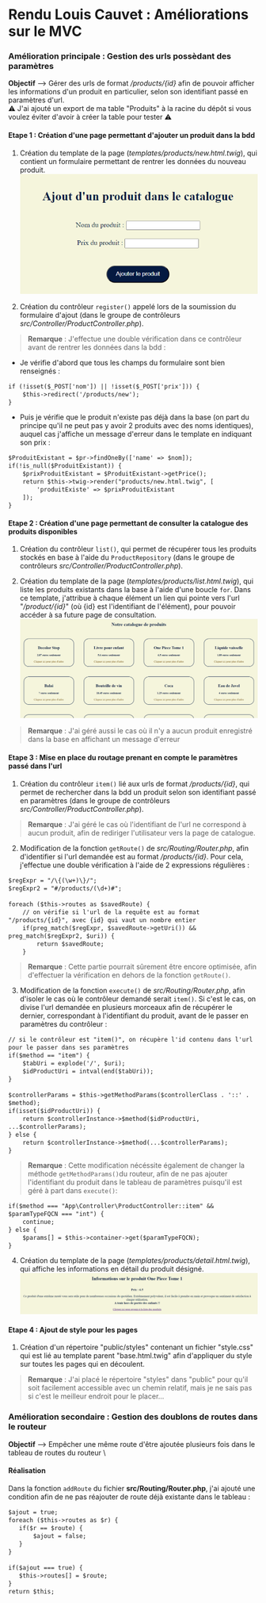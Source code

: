 # Rendu Louis Cauvet : Améliorations sur le MVC

### Amélioration principale : Gestion des urls possèdant des paramètres
**Objectif** --> Gérer des urls de format */products/{id}* afin de pouvoir afficher les informations d'un produit en particulier, selon son identifiant passé en paramètres d'url. \
⚠️ J'ai ajouté un export de ma table "Produits" à la racine du dépôt si vous voulez éviter d'avoir à créer la table pour tester ⚠️

#### Etape 1 : Création d'une page permettant d'ajouter un produit dans la bdd
1) Création du template de la page (*templates/products/new.html.twig*), qui contient un formulaire permettant de rentrer les données du nouveau produit. \
![Capture page nouveau produit](https://github.com/Louis-Cauvet/MVC_From_Scratch2023/blob/main/Captures/Capture_1.png)
   
2) Création du contrôleur `register()` appelé lors de la soumission du formulaire d'ajout (dans le groupe de contrôleurs *src/Controller/ProductController.php*). 
> **Remarque** : J'effectue une double vérification dans ce contrôleur avant de rentrer les données dans la bdd :
-  Je vérifie d'abord que tous les champs du formulaire sont bien renseignés :
```
if (!isset($_POST['nom']) || !isset($_POST['prix'])) {
    $this->redirect('/products/new');
}
```
- Puis je vérifie que le produit n'existe pas déjà dans la base (on part du principe qu'il ne peut pas y avoir 2 produits avec des noms identiques), auquel cas j'affiche un message d'erreur dans le template en indiquant son prix :
```
$ProduitExistant = $pr->findOneBy(['name' => $nom]);
if(!is_null($ProduitExistant)) {
    $prixProduitExistant = $ProduitExistant->getPrice();
    return $this->twig->render("products/new.html.twig", [
        'produitExiste' => $prixProduitExistant
    ]);
}
```

#### Etape 2 : Création d'une page permettant de consulter la catalogue des produits disponibles
1) Création du contrôleur `list()`, qui permet de récupérer tous les produits stockés en base à l'aide du `ProductRepository` (dans le groupe de contrôleurs *src/Controller/ProductController.php*).
   
2) Création du template de la page (*templates/products/list.html.twig*), qui liste les produits existants dans la base à l'aide d'une boucle `for`. Dans ce template, j'attribue à chaque élément un lien qui pointe vers l'url "*/product/{id}*" (où {id} est l'identifiant de l'élément), pour pouvoir accéder à sa future page de consultation.
![Capture page nouveau produit](https://github.com/Louis-Cauvet/MVC_From_Scratch2023/blob/main/Captures/Capture_2.png)
> **Remarque** : J'ai géré aussi le cas où il n'y a aucun produit enregistré dans la base en affichant un message d'erreur



#### Etape 3 : Mise en place du routage prenant en compte le paramètres passé dans l'url
1) Création du contrôleur `item()` lié aux urls de format */products/{id}*, qui permet de rechercher dans la bdd un produit selon son identifiant passé en paramètres (dans le groupe de contrôleurs *src/Controller/ProductController.php*).
> **Remarque** : J'ai géré le cas où l'identifiant de l'url ne correspond à aucun produit, afin de rediriger l'utilisateur vers la page de catalogue.

2) Modification de la fonction `getRoute()` de *src/Routing/Router.php*, afin d'identifier si l'url demandée est au format */products/{id}*. Pour cela, j'effectue une double vérification à l'aide de 2 expressions régulières :
```
$regExpr = "/\{(\w+)\}/";
$regExpr2 = "#/products/(\d+)#";

foreach ($this->routes as $savedRoute) {
    // on vérifie si l'url de la requête est au format "/products/{id}", avec {id} qui vaut un nombre entier
    if(preg_match($regExpr, $savedRoute->getUri()) && preg_match($regExpr2, $uri)) {
        return $savedRoute;
    }
```
> **Remarque** : Cette partie pourrait sûrement être encore optimisée, afin d'effectuer la vérification en dehors de la fonction  `getRoute()`.

3) Modification de la fonction `execute()` de *src/Routing/Router.php*, afin d'isoler le cas où le contrôleur demandé serait `item()`. Si c'est le cas, on divise l'url demandée en plusieurs morceaux afin de récupérer le dernier, correspondant à l'identifiant du produit, avant de le passer en paramètres du contrôleur :
```
// si le contrôleur est "item()", on récupère l'id contenu dans l'url pour le passer dans ses paramètres
if($method == "item") {
    $tabUri = explode('/', $uri);
    $idProductUri = intval(end($tabUri));
}

$controllerParams = $this->getMethodParams($controllerClass . '::' . $method);
if(isset($idProductUri)) {
    return $controllerInstance->$method($idProductUri, ...$controllerParams);
} else {
    return $controllerInstance->$method(...$controllerParams);
}
```
> **Remarque** : Cette modification nécéssite également de changer la méthode `getMethodParams()`du routeur, afin de ne pas ajouter l'identifiant du produit dans le tableau de paramètres puisqu'il est géré à part dans `execute()`:
```
if($method === "App\Controller\ProductController::item" && $paramTypeFQCN === "int") {
    continue;
} else {
    $params[] = $this->container->get($paramTypeFQCN);
}
```

4) Création du template de la page (*templates/products/detail.html.twig*), qui affiche les informations en détail du produit désigné.
![Capture page nouveau produit](https://github.com/Louis-Cauvet/MVC_From_Scratch2023/blob/main/Captures/Capture_3.png)

#### Etape 4 : Ajout de style pour les pages 
1) Création d'un répertoire "public/styles" contenant un fichier "style.css" qui est lié au template parent "base.html.twig" afin d'appliquer du style sur toutes les pages qui en découlent.
> **Remarque** : J'ai placé le répertoire "styles" dans "public" pour qu'il soit facilement accessible avec un chemin relatif, mais je ne sais pas si c'est le meilleur endroit pour le placer...


### Amélioration secondaire : Gestion des doublons de routes dans le routeur
**Objectif** --> Empêcher une même route d'être ajoutée plusieurs fois dans le tableau de routes du routeur \

#### Réalisation 
Dans la fonction `addRoute` du fichier **src/Routing/Router.php**, j'ai ajouté une condition afin de ne pas réajouter de route déjà existante dans le tableau :
```
$ajout = true;
foreach ($this->routes as $r) {
   if($r == $route) {
       $ajout = false;
   }
}

if($ajout === true) {
   $this->routes[] = $route;
}
return $this;
```
